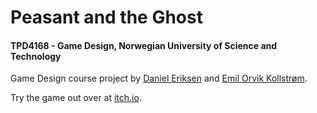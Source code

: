 # Peasant and the Ghost
#### TPD4168 - Game Design, Norwegian University of Science and Technology

Game Design course project by [Daniel Eriksen](https://github.com/stylee91) and [Emil Orvik Kollstrøm](https://github.com/kollstrom).

Try the game out over at [itch.io](https://kollstrom.itch.io/peasant).
